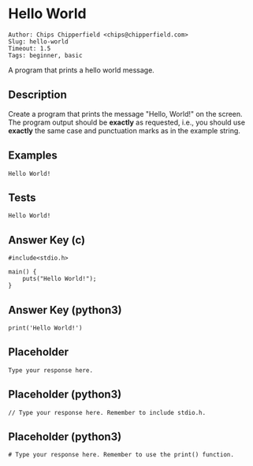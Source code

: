 Hello World
===========

    Author: Chips Chipperfield <chips@chipperfield.com>
    Slug: hello-world
    Timeout: 1.5
    Tags: beginner, basic

A program that prints a hello world message.


Description
-----------

Create a program that prints the message "Hello, World!" on the screen. 
The program output should be **exactly** as requested, i.e., you should use 
**exactly** the same case and punctuation marks as in the example string.


Examples
--------

    Hello World!


Tests
-----

    Hello World!


Answer Key (c)
--------------

    #include<stdio.h>

    main() {
        puts("Hello World!");
    }


Answer Key (python3)
--------------------

    print('Hello World!')


Placeholder
-----------

    Type your response here.


Placeholder (python3)
---------------------

    // Type your response here. Remember to include stdio.h.


Placeholder (python3)
---------------------

    # Type your response here. Remember to use the print() function.